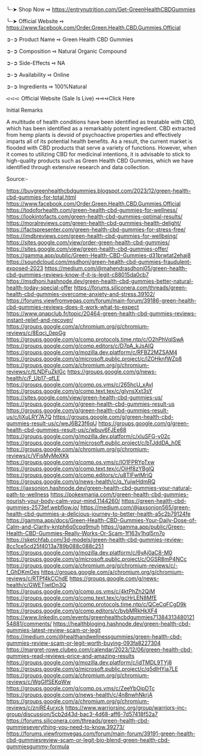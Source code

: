 ╰┈➤ Shop Now ➺ https://entrynutrition.com/Get-GreenHealthCBDGummies

╰┈➤ Official Website ➺ https://www.facebook.com/Order.Green.Health.CBD.Gummies.Official

➲-➲ Product Name ➺ Green Health CBD Gummies‍

➲-➲ Composition ➺ Natural Organic Compound

‍➲-➲ Side-Effects ➺ NA

‍➲-➲ Availability ➺ Online

‍➲-➲ Ingredients ➺ 100%Natural

‍➪➪➪ Official Website (Sale Is Live) ➺➺➺Click Here

Initial Remarks

A multitude of health conditions have been identified as treatable with CBD, which has been identified as a remarkably potent ingredient. CBD extracted from hemp plants is devoid of psychoactive properties and effectively imparts all of its potential health benefits. As a result, the current market is flooded with CBD products that serve a variety of functions. However, when it comes to utilizing CBD for medicinal intentions, it is advisable to stick to high-quality products such as Green Health CBD Gummies, which we have identified through extensive research and data collection.



Source:-

https://buygreenhealthcbdgummies.blogspot.com/2023/12/green-health-cbd-gummies-for-total.html
https://www.facebook.com/Order.Green.Health.CBD.Gummies.Official
https://todoforhealth.com/green-health-cbd-gummies-for-wellness/
https://lookintofacts.com/green-health-cbd-gummies-optimal-results/
https://moralreviews.com/green-health-cbd-gummies-health-delight/
https://factspresenter.com/green-health-cbd-gummies-for-stress-free/
https://imdbreviews.com/green-health-cbd-gummies-for-wellbeing/
https://sites.google.com/view/order-green-health-cbd-gummies/
https://sites.google.com/view/green-health-cbd-gummies-offer/
https://gamma.app/public/Green-Health-CBD-Gummies-d31brwtat2ehaj8
https://soundcloud.com/msdhoni/green-health-cbd-gummies-fraudulent-exposed-2023
https://medium.com/@mahendrasdhoni05/green-health-cbd-gummies-reviews-know-if-it-is-legit-c88015da0cb7
https://msdhoni.hashnode.dev/green-health-cbd-gummies-better-natural-health-today-special-offer
https://forums.siliconera.com/threads/green-health-cbd-gummies-overcome-anxiety-and-stress.39102/
https://forums.viewfromvegas.com/forum/main-forum/39186-green-health-cbd-gummies-reviews-does-it-work-what-to-expect
https://www.qnapclub.fr/topic/20464-green-health-cbd-gummies-reviews-instant-relief-and-recover/
https://groups.google.com/a/chromium.org/g/chromium-reviews/c/8Eqcj_0epGg
https://groups.google.com/g/comp.protocols.time.ntp/c/O2hPhVqISwA
https://groups.google.com/g/comp.editors/c/D7pA_kJsAIQ
https://groups.google.com/g/mozilla.dev.platform/c/RFBZ2MZSAM4
https://groups.google.com/g/microsoft.public.project/c/lZOHknfWZp8
https://groups.google.com/a/chromium.org/g/chromium-reviews/c/tLNDFuZkIGc
https://groups.google.com/g/news-health/c/F_Ub17-qfLE
https://groups.google.com/g/comp.os.vms/c/265hcU_xAvI
https://groups.google.com/g/comp.text.tex/c/gIynsXxt3sY
https://sites.google.com/view/green-health-cbd-gummies-us/
https://groups.google.com/g/green-health-cbd-gummies-result-us
https://groups.google.com/g/green-health-cbd-gummies-result-us/c/ljXuLRY7A7Q
https://groups.google.com/g/green-health-cbd-gummies-result-us/c/weJ6B23f6qU
https://groups.google.com/g/green-health-cbd-gummies-result-us/c/wbuv6FJEe68
https://groups.google.com/g/mozilla.dev.platform/c/xIuSFG-v02c
https://groups.google.com/g/microsoft.public.project/c/bTJddDA_h0E
https://groups.google.com/a/chromium.org/g/chromium-reviews/c/VFisMyMeXKk
https://groups.google.com/g/comp.os.vms/c/IO1FPRYpTxw
https://groups.google.com/g/comp.text.tex/c/OiHf8zYBglQ
https://groups.google.com/g/comp.editors/c/u8TlFwtMriQ
https://groups.google.com/g/news-health/c/q_YujwHdmRQ
https://jaxsonjon.hashnode.dev/green-health-cbd-gummies-your-natural-path-to-wellness
https://pokexmania.com/t/green-health-cbd-gummies-nourish-your-body-calm-your-mind.1144260/
https://green-health-cbd-gummies-2573ef.webflow.io/
https://medium.com/@jaxsonjon565/green-health-cbd-gummies-a-delicious-journey-to-better-health-a5c2b79124fe
https://gamma.app/docs/Green-Health-CBD-Gummies-Your-Daily-Dose-of-Calm-and-Clarity-kntph6q0cpq9muh
https://gamma.app/public/Green-Health-CBD-Gummies-Really-Works-Or-Scam-1f163v1hql5rn7o
https://sketchfab.com/3d-models/green-health-cbd-gummies-review-8cc1ce5cd25f4013a789b088c088c251
https://groups.google.com/g/mozilla.dev.platform/c/6yAj0aC8-M0
https://groups.google.com/g/microsoft.public.project/c/OGSR8mP4NCc
https://groups.google.com/a/chromium.org/g/chromium-reviews/c/-f_GhDKmOes
https://groups.google.com/a/chromium.org/g/chromium-reviews/c/RTPf4kCChdE
https://groups.google.com/g/news-health/c/GWETjwtDn3Q
https://groups.google.com/g/comp.os.vms/c/4ktPhZh2QiM
https://groups.google.com/g/comp.text.tex/c/gcHrLEN8MfE
https://groups.google.com/g/comp.protocols.time.ntp/c/QCeCqFCgD9k
https://groups.google.com/g/comp.editors/c/bvbMRkHkXF4
https://www.linkedin.com/events/greenhealthcbdgummies7138431348012154881/comments/
https://healthbloging.hashnode.dev/green-health-cbd-gummies-latest-review-scam-or-legit
https://medium.com/@healthandwellnessgummies/green-health-cbd-gummies-review-scam-or-legit-worth-buying-093fa8227304
https://margret-rowe.clubeo.com/calendar/2023/12/06/green-health-cbd-gummies-read-reviews-price-and-amazing-results
https://groups.google.com/g/mozilla.dev.platform/c/idTMDL9TYj8
https://groups.google.com/g/microsoft.public.project/c/q5dlHYia7LE
https://groups.google.com/a/chromium.org/g/chromium-reviews/c/WgGIfSEKqWw
https://groups.google.com/g/comp.os.vms/c/ZeeYbOipDTc
https://groups.google.com/g/news-health/c/4n8nwhNkrjA
https://groups.google.com/a/chromium.org/g/chromium-reviews/c/zniRE4urxck
https://www.warriorsinc.org/group/warriors-inc-group/discussion/5cb2d43d-bac3-4d68-aff6-7d57418f52a7
https://forums.siliconera.com/threads/green-health-cbd-gummieseverything-you-need-to-know.39273/
https://forums.viewfromvegas.com/forum/main-forum/39191-green-health-cbd-gummiesreview-scam-or-legit-bio-blend-green-health-cbd-gummiesgummy-formula

